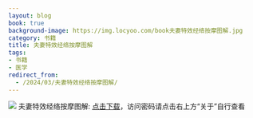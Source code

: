 ```yaml
---
layout: blog
book: true
background-image: https://img.locyoo.com/book夫妻特效经络按摩图解.jpg
category: 书籍
title: 夫妻特效经络按摩图解
tags:
- 书籍
- 医学
redirect_from:
  - /2024/03/夫妻特效经络按摩图解/
---
```

![](https://img.locyoo.com/book夫妻特效经络按摩图解.jpg)
夫妻特效经络按摩图解: <a name = "ref1" href="https://url18.ctfile.com/f/50983618-1437032765-005acb?p=3619">点击下载</a>，访问密码请点击右上方“关于”自行查看